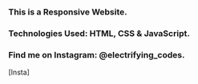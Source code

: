 ### This is a Responsive Website.

### Technologies Used: HTML, CSS & JavaScript.

### Find me on Instagram: @electrifying_codes.

[Insta]